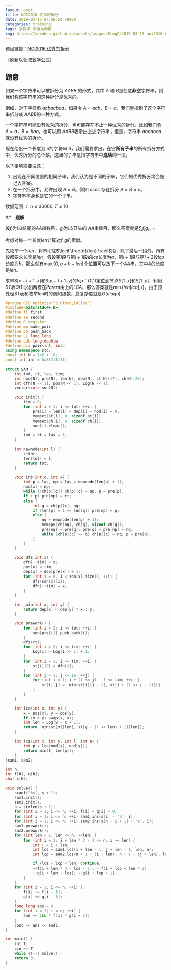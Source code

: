 ```yaml
---
layout: post
title: NOI2016 优秀的拆分
date: 2019-03-15 07:56:54 +0800
categories: training
tags: 字符串 后缀自动机
img: https://vexoben.github.io/assets/images/Blog2/2019-03-15-noi2016-优秀的拆分.png
---
```


题目链接：[NOI2016 优秀的拆分][100]

（刷新以获取数学公式）

## **题意**

如果一个字符串可以被拆分为 $AABB$ 的形式，其中 $A$ 和 $B$是任意**非空**字符串，则我们称该字符串的这种拆分是优秀的。

例如，对于字符串 $aabaabaa​$，如果令 $A=aab​$，$B=a​$，我们就找到了这个字符串拆分成 $AABB​$ 的一种方式。

一个字符串可能没有优秀的拆分，也可能存在不止一种优秀的拆分。比如我们令 $A=a​$，$B=baa​$，也可以用 $AABB​$ 表示出上述字符串；但是，字符串 $abaabaa​$ 就没有优秀的拆分。

现在给出一个长度为 $n​$ 的字符串 $S​$，我们需要求出，在它**所有子串**的所有拆分方式中，优秀拆分的总个数。这里的子串是指字符串中**连续**的一段。

以下事项需要注意：

1. 出现在不同位置的相同子串，我们认为是不同的子串，它们的优秀拆分均会被记入答案。
2. 在一个拆分中，允许出现 $A=B$。例如 $cccc$ 存在拆分 $A=B=c$。
3. 字符串本身也是它的一个子串。

数据范围 ： $n≤30000,T≤10$

##　**题解**

设$f_{i}$为以$i$结尾的$AA$串数目，$g_i$为以$i$开头的 $AA$串数目，那么答案就是$\sum_{i}f_ig_{i+1}$

考虑对每一个长度$len$计算对$f,g$的贡献。

先枚举一个$len$，将串切成$\lceil \frac{n}{len} \rceil$段，除了最后一段外，所有段都要求长度是$len$，假设第$i$段与第$i+1$段的$lcs$长度为$a$，第$i+1$段与第$i+2$段$lcp$长度为$b$，那么就有$\max\{0,a+b-len\}$个位置可以放下一个$AA$串，其中$A$的长度是$len$。

求串$S[x-l+1..x]$和$S[y-l+1..y]$的$lcp$：$O(1)$定位到节点$S[1..x]$和$S[1..y]$，利用$ST$表$O(1)$求出两者在$Parent$树上的$LCA$，那么答案就是$\min\{len[lca], l\}$。由于预处理$ST$表和枚举$len$时的调和级数，总复杂度就是$O(nlogn)$

```cpp
#pragma GCC optimize("2,Ofast,inline")
#include<bits/stdc++.h>
#define fi first
#define se second
#define R register
#define mp make_pair
#define pb push_back
#define LL long long
#define Ldb long double
#define pii pair<int, int>
using namespace std;
const int N = 1e5 + 10;
const int inf = 0x3f3f3f3f;

struct SAM {
	int tot, rt, las, tim;
	int nod[N], pre[N], len[N], dep[N], st[N][17], ch[N][26];
	int dfn[N << 1], pos[N << 1], Log[N << 1];
	vector<int> son[N];

	void init() {
		tim = 0;
		for (int i = 1; i <= tot; ++i) {
			pre[i] = len[i] = dep[i] = nod[i] = 0;
			memset(st[i], 0, sizeof st[i]);
			memset(ch[i], 0, sizeof ch[i]);
			son[i].clear();
		}
		tot = rt = las = 1;
	}

	int newnode(int l) {
		++tot;
		len[tot] = l;
		return tot;
	}

	void ins(int c, int x) {
		int p = las, np = las = newnode(len[p] + 1);
		nod[x] = np;
		while (!ch[p][c]) ch[p][c] = np, p = pre[p];
		if (!p) pre[np] = rt;
		else {
			int q = ch[p][c], nq;
			if (len[p] + 1 == len[q]) pre[np] = q;
			else {
				nq = newnode(len[p] + 1);
				memcpy(ch[nq], ch[q], sizeof ch[q]);
				pre[nq] = pre[q]; pre[q] = pre[np] = nq;
				while (ch[p][c] == q) ch[p][c] = nq, p = pre[p];
			}
		}
	}

	void dfs(int x) {
		dfn[++tim] = x;
		pos[x] = tim;
		dep[x] = dep[pre[x]] + 1;
		for (int i = 0; i < son[x].size(); ++i) {
			dfs(son[x][i]);
			dfn[++tim] = x;
		}
	}

	int _min(int x, int y) {
		return dep[x] < dep[y] ? x : y;
	}

	void prework() {
		for (int i = 2; i <= tot; ++i) {
			son[pre[i]].push_back(i);
		}
		dfs(rt);
		for (int i = 2; i <= tim; ++i) {
			Log[i] = Log[i >> 1] + 1;
		}
		for (int i = 1; i <= tim; ++i) {
			st[i][0] = dfn[i];
		}
		for (int j = 1; j <= 16; ++j) {
			for (int i = 1; i + (1 << j) - 1 <= tim; ++i) {
				st[i][j] = _min(st[i][j - 1], st[i + (1 << j - 1)][j - 1]);
			}
		}
	}

	int lca(int x, int y) {
		x = pos[x]; y = pos[y];
		if (x > y) swap(x, y);
		int len = Log[y - x + 1];
		return _min(st[x][len], st[y - (1 << len) + 1][len]);
	}

	int lcs(int x, int y, int l, int n) {
		int p = lca(nod[x], nod[y]);
		return min(l, len[p]);
	}
}sam1, sam2;

int n;
int f[N], g[N];
char s[N];

void solve() {
	scanf("%s", s + 1);
	sam1.init();
	sam2.init();
	n = strlen(s + 1);
	for (int i = 1; i <= n; ++i) f[i] = g[i] = 0;
	for (int i = 1; i <= n; ++i) sam1.ins(s[i] - 'a', i);
	for (int i = 1; i <= n; ++i) sam2.ins(s[n - i + 1] - 'a', i);
	sam1.prework();
	sam2.prework();
	for (int len = 1; len <= n; ++len) {
		for (int i = 1; i + len * 2 - 1 <= n; i += len) {
			int j = i + len;
			int lcs = sam1.lcs(i + len - 1, j + len - 1, len, n);
			int lcp = sam2.lcs(n + 1 - (i + len), n + 1 - (j + len), len - 1, n);

			if (lcs + lcp < len) continue;
			++f[i + len * 3 - lcs - 1]; --f[i + lcp + len * 2];
			++g[i + len - lcs]; --g[i + lcp + 1];
		}
	}
	for (int i = 1; i <= n; ++i) {
		f[i] += f[i - 1];
		g[i] += g[i - 1];
	}
	long long ans = 0;
	for (int i = 1; i < n; ++i) {
		ans += 1LL * f[i] * g[i + 1];
	}
	cout << ans << endl;
}

int main() {
	int T;
	cin >> T;
	while (T--) solve();
	return 0;
}
```

[100]: http://uoj.ac/problem/219

